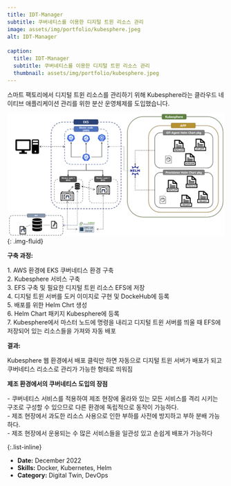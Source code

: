 ```yaml
---
title: IDT-Manager
subtitle: 쿠버네티스를 이용한 디지털 트윈 리소스 관리
image: assets/img/portfolio/kubesphere.jpeg
alt: IDT-Manager

caption:
  title: IDT-Manager
  subtitle: 쿠버네티스를 이용한 디지털 트윈 리소스 관리
  thumbnail: assets/img/portfolio/kubesphere.jpeg
---
```


스마트 팩토리에서 디지털 트윈 리소스를 관리하기 위해 Kubesphere라는 클라우드 네이티브 애플리케이션 관리를 위한 분산 운영체제를 도입했습니다.

![그림1](/assets/img/portfolio/k8s_infra.png){: .img-fluid}

**구축 과정:**

1\. AWS 환경에 EKS 쿠버네티스 환경 구축  
2\. Kubesphere 서비스 구축  
3\. EFS 구축 및 필요한 디지털 트윈 리소스 EFS에 저장  
4\. 디지털 트윈 서버를 도커 이미지로 구현 및 DockeHub에 등록  
5\. 배포를 위한 Helm Chrt 생성  
6\. Helm Chart 패키지 Kubesphere에 등록  
7\. Kubesphere에서 마스터 노드에 명령을 내리고 디지털 트윈 서버를 띄울 때 EFS에 저장되어 있는 리소스들을 가져와 자동 배포

**결과:**

Kubesphere 웹 환경에서 배포 클릭만 하면 자동으로 디지털 트윈 서버가 배포가 되고 쿠버네티스 리소스로 관리가 가능한 형태로 띄워짐

**제조 환경에서의 쿠버네티스 도입의 장점**

\- 쿠버네티스 서비스를 적용하여 제조 현장에 올라와 있는 모든 서비스를 격리 시키는 구조로 구성할 수 있으므로 다른 환경에 독립적으로 동작이 가능하다.  
\- 제조 현장에서 과도한 리소스 사용으로 인한 부하를 사전에 방지하고 부하 분배 가능하다.  
\- 제조 현장에서 운용되는 수 많은 서비스들을 일관성 있고 손쉽게 배포가 가능하다

{:.list-inline}

- **Date:** December 2022
- **Skills:** Docker, Kubernetes, Helm
- **Category:** Digital Twin, DevOps
